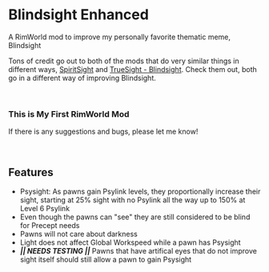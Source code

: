 # Blindsight Enhanced

A RimWorld mod to improve my personally favorite thematic meme, Blindsight

Tons of credit go out to both of the mods that do very similar things in different ways,
[SpiritSight](https://steamcommunity.com/sharedfiles/filedetails/?id=2554648023) and [TrueSight - Blindsight](https://steamcommunity.com/sharedfiles/filedetails/?id=2555271662). Check them out, both go in a different way of improving Blindsight.

<br/>

### This is My First RimWorld Mod
If there is any suggestions and bugs, please let me know!

<br/>

## Features
- Psysight: As pawns gain Psylink levels, they proportionally increase their sight, starting at
25% sight with no Psylink all the way up to 150% at Level 6 Psylink
- Even though the pawns can "see" they are still considered to be blind for Precept needs
- Pawns will not care about darkness
- Light does not affect Global Workspeed while a pawn has Psysight
- ***|| NEEDS TESTING ||*** Pawns that have artifical eyes that do not improve sight itself should still allow a pawn to gain Psysight
